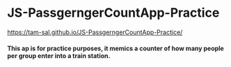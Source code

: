 # JS-PassgerngerCountApp-Practice
https://tam-sal.github.io/JS-PassgerngerCountApp-Practice/

#### This ap is for practice purposes, it memics a counter of how many people per group enter into a train station.
